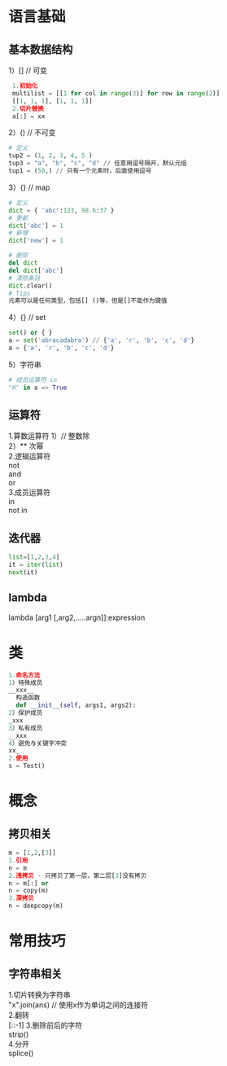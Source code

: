 #  语言基础
## 基本数据结构  
1）[] // 可变  
```python
 1.初始化
 multilist = [[1 for col in range(3)] for row in range(2)]
 [[1, 1, 1], [1, 1, 1]]
 2.切片替换
 a[:] = xx
```
2）() // 不可变  
```python
# 定义
tup2 = (1, 2, 3, 4, 5 )
tup3 = "a", "b", "c", "d" // 任意用逗号隔开，默认元组
tup1 = (50,) // 只有一个元素时，后面使用逗号
```
3）{} // map   
```python
# 定义
dict = { 'abc':123, 98.6:37 }  
# 更新
dict['abc'] = 1
# 新增
dict['new'] = 1

# 删除
del dict  
del dict['abc']
# 清除条目
dict.clear()
# Tips
元素可以是任何类型，包括[] ()等，但是[]不能作为键值
```
4）{} // set  
```python
set() or { }
a = set('abracadabra') // {'a', 'r', 'b', 'c', 'd'}
a = {'a', 'r', 'b', 'c', 'd'}

```
5）字符串  
```python
# 成员运算符 in
"H" in a => True

```
## 运算符  
1.算数运算符
1）// 整数除  
2）** 次幂  
2.逻辑运算符  
not  
and  
or  
3.成员运算符  
in  
not in  
## 迭代器
```python
list=[1,2,3,4]
it = iter(list)
next(it)
```
## lambda 
lambda [arg1 [,arg2,.....argn]]:expression  

# 类  
```python
1.命名方法
1）特殊成员
__xxx__ 
  构造函数
  def __init__(self, args1, args2):
2）保护成员
_xxx 
3）私有成员
__xxx 
4）避免与关键字冲突
xx_
2.使用
s = Test()
```
## 

# 概念 
## 拷贝相关
```python
m = [1,2,[3]]
1.引用
n = m 
2.浅拷贝 - 只拷贝了第一层，第二层[3]没有拷贝
n = m[:] or
n = copy(m)
3.深拷贝
n = deepcopy(m)
```

# 常用技巧
## 字符串相关　
1.切片转换为字符串  
"x".join(ans) // 使用x作为单词之间的连接符      
2.翻转  
[::-1]
3.删除前后的字符  
strip()  
4.分开  
splice()  

